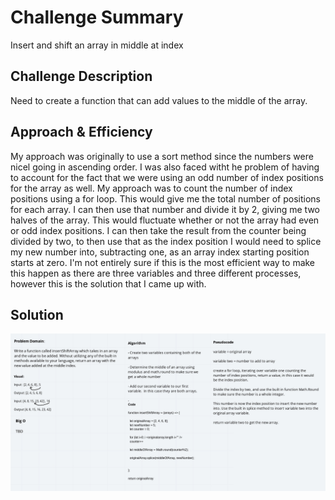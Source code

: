 # Challenge Summary
Insert and shift an array in middle at index

## Challenge Description
Need to create a function that can add values to the middle of the array. 

## Approach & Efficiency
My approach was originally to use a sort method since the numbers were nicel going in ascending order.  I was also faced witht he problem of having to account for the fact that we were using an odd number of index positions for the array as well.   My approach was to count the number of index positions using a for loop.  This would give me the total number of positions for each array.  I can then use that number and divide it by 2, giving me two halves of the array.  This would fluctuate whether or not the array had even or odd index positions.  I can then take the result from the counter being divided by two, to then use that as the index position I would need to splice my new number into, subtracting one, as an array index starting position starts at zero.  I'm not entirely sure if this is the most efficient way to make this happen as there are three variables and three different processes, however this is the solution that I came up with. 

## Solution
![Code Challenge Two](codechallenge-two.jpeg)